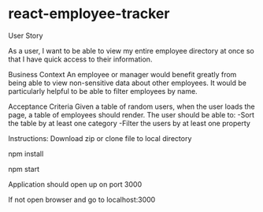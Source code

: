 # react-employee-tracker

User Story

As a user, I want to be able to view my entire employee directory at once so that I have quick access to their information.


Business Context
An employee or manager would benefit greatly from being able to view non-sensitive data about other employees. It would be particularly helpful to be able to filter employees by name.

Acceptance Criteria
Given a table of random users, when the user loads the page, a table of employees should render.
The user should be able to:
-Sort the table by at least one category
-Filter the users by at least one property

Instructions:
Download zip or clone file to local directory

npm install

npm start

Application should open up on port 3000

If not open browser and go to localhost:3000
